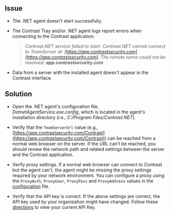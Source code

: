 <!--
title: "The .NET Agent Can't Connect to Contrast"
description: "Troubleshooting guide for .NET agent issues"
tags: "troubleshoot Contrast interface agent installation .NET"
-->

## Issue

* The .NET agent doesn't start successfully.
* The Contrast Tray and/or .NET agent logs report errors when connecting to the Contrast application: 

    >*Contrast.NET service failed to start. Contrast.NET cannot connect to TeamServer at: [https://app.contrastsecurity.com](https://app.contrastsecurity.com). The remote name could not be resolved:* ***app.contrastsecurity.com***

* Data from a server with the installed agent doesn't appear in the Contrast interface.

## Solution

* Open the .NET agent's configuration file, *DotnetAgentService.exe.config*, which is located in the agent's installation directory (i.e., *C:/Program Files/Contrast.NET*).

* Verify that the `TeamServerUrl` value (e.g., [https://app.contrastsecurity.com/Contrast](https://app.contrastsecurity.com/Contrast)) can be reached from a normal web browser on the server. If the URL can't be reached, you should review the network path and related settings between the server and the Contrast application.

* Verify proxy settings. If a normal web browser can connect to Contrast but the agent can't, the agent might be missing the proxy settings required by your network environment. You can configure a proxy using the `ProxyAuth`, `ProxyUser`, `ProxyPass` and `ProxyAddress` values in the [configuration](installation-netconfig.html) file.

* Verify that the API key is correct. If the above settings are correct, the API key used by your organization might have changed. Follow these [directions](admin-systemsettings.html#apikey) to view your current API Key.

